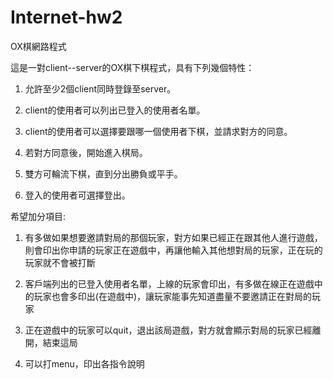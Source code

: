 # Internet-hw2

OX棋網路程式

這是一對client--server的OX棋下棋程式，具有下列幾個特性：

1. 允許至少2個client同時登錄至server。

2. client的使用者可以列出已登入的使用者名單。

3. client的使用者可以選擇要跟哪一個使用者下棋，並請求對方的同意。

4. 若對方同意後，開始進入棋局。

5. 雙方可輪流下棋，直到分出勝負或平手。

6. 登入的使用者可選擇登出。

希望加分項目:

1. 有多做如果想要邀請對局的那個玩家，對方如果已經正在跟其他人進行遊戲，則會印出你申請的玩家正在遊戲中，再讓他輸入其他想對局的玩家，正在玩的玩家就不會被打斷

2. 客戶端列出的已登入使用者名單，上線的玩家會印出，有多做在線正在遊戲中的玩家也會多印出(在遊戲中)，讓玩家能事先知道盡量不要邀請正在對局的玩家

3. 正在遊戲中的玩家可以quit，退出該局遊戲，對方就會顯示對局的玩家已經離開，結束這局

4. 可以打menu，印出各指令說明
